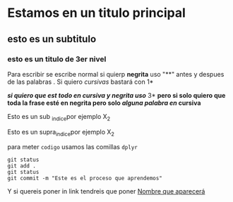 #  Estamos en un titulo principal 
## esto es un subtitulo 
### esto es un titulo de 3er nivel


Para escribir se escribe normal si quierp **negrita** uso "**" antes y despues de las palabras . Si quiero *cursivas* bastará con 1* 

***si quiero que est todo en cursiva y negrita uso*** 3* **pero si solo quiero que toda la frase esté en negrita pero solo _alguna palabra en_ cursiva**

Esto es un sub <sub>indice</sub>por ejemplo X<sub>2</sub>

Esto es un supra<sub>indice</sub>por ejemplo X<sub>2</sup>

para meter `codigo` usamos las comillas `dplyr`
```
git status 
git add . 
git status
git commit -m "Este es el proceso que aprendemos"
```

Y si quereis poner in link tendreis que poner [Nombre que aparecerá](https://www.youtube.com/)
